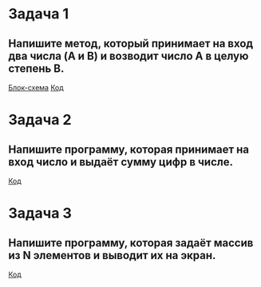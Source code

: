 # Задача 1

## Напишите метод, который принимает на вход два числа (A и B) и возводит число A в целую степень B.

[Блок-схема](https://github.com/nondusty1/Homework/blob/master/HW4/Task1/task1.drawio.png)
[Код](https://github.com/nondusty1/Homework/blob/master/HW4/Task1/Program.cs)


# Задача 2

## Напишите программу, которая принимает на вход число и выдаёт сумму цифр в числе.

[Код](https://github.com/nondusty1/Homework/blob/master/HW4/Task2/Program.cs)


# Задача 3

## Напишите программу, которая задаёт массив из N элементов и выводит их на экран.

[Код](https://github.com/nondusty1/Homework/blob/master/HW4/Task3/Program.cs)
